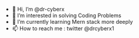 - 👋 Hi, I’m @dr-cyberx
- 👀 I’m interested in solving Coding Problems
- 🌱 I’m currently learning Mern stack more deeply
- 📫 How to reach me : twitter @drcyberx1

<!---
dr-cyberx/dr-cyberx is a ✨ special ✨ repository because its `README.md` (this file) appears on your GitHub profile.
You can click the Preview link to take a look at your changes.
--->
